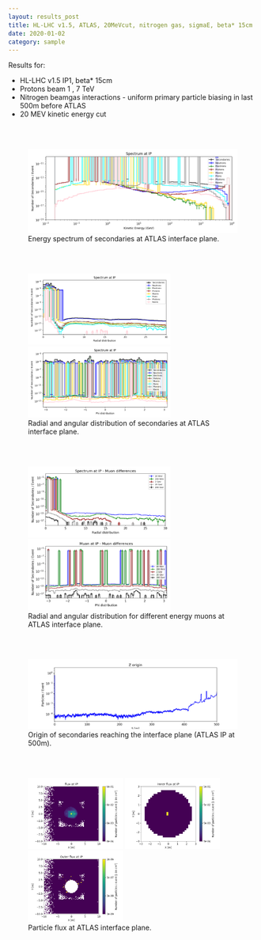 ```yaml
---
layout: results_post
title: HL-LHC v1.5, ATLAS, 20MeVcut, nitrogen gas, sigmaE, beta* 15cm
date: 2020-01-02
category: sample
---
```

Results for:
   * HL-LHC v1.5 IP1, beta* 15cm
   * Protons beam 1 , 7 TeV
   * Nitrogen beamgas interactions - uniform primary particle biasing in last 500m before ATLAS
   * 20 MEV kinetic energy cut

<br>
<br>

<figure>
<img src="/public/img/output_hllhc_v1p5_ATLAS_1_500_beta15_20MeVcut_nitrogen_sigmaE/INTERFACE_PLANE_spectrum_kene_interface_plane_output_hllhc_v1p5_ATLAS_1_500_beta15_20MeVcut_nitrogen_sigmaE.png" style="width: 60vw;">
<figcaption>Energy spectrum of secondaries at ATLAS interface plane.</figcaption>
</figure>

<br>
<br>

<figure>
<img src="/public/img/output_hllhc_v1p5_ATLAS_1_500_beta15_20MeVcut_nitrogen_sigmaE/INTERFACE_PLANE_spectrum_R_output_hllhc_v1p5_ATLAS_1_500_beta15_20MeVcut_nitrogen_sigmaE.png" style="width: 30vw;">
<img src="/public/img/output_hllhc_v1p5_ATLAS_1_500_beta15_20MeVcut_nitrogen_sigmaE/INTERFACE_PLANE_spectrum_phi_end_output_hllhc_v1p5_ATLAS_1_500_beta15_20MeVcut_nitrogen_sigmaE.png" style="width: 30vw;">
<figcaption>Radial and angular distribution of secondaries at ATLAS interface plane.</figcaption>
</figure>

<br>
<br>

<figure>
<img src="/public/img/output_hllhc_v1p5_ATLAS_1_500_beta15_20MeVcut_nitrogen_sigmaE/INTERFACE_PLANE_mu_diff_R_output_hllhc_v1p5_ATLAS_1_500_beta15_20MeVcut_nitrogen_sigmaE.png" style="width: 30vw;">
<img src="/public/img/output_hllhc_v1p5_ATLAS_1_500_beta15_20MeVcut_nitrogen_sigmaE/INTERFACE_PLANE_mu_diff_phi_output_hllhc_v1p5_ATLAS_1_500_beta15_20MeVcut_nitrogen_sigmaE.png" style="width: 30vw;">
<figcaption>Radial and angular distribution for different energy muons at ATLAS interface plane.</figcaption>
</figure>

<br>
<br>

<figure>
<img src="/public/img/output_hllhc_v1p5_ATLAS_1_500_beta15_20MeVcut_nitrogen_sigmaE/FASER_traj_output_hllhc_v1p5_ATLAS_1_500_beta15_20MeVcut_nitrogen_sigmaE.png" style="width: 60vw;">
<figcaption>Origin of secondaries reaching the interface plane (ATLAS IP at 500m).</figcaption>
</figure>

<br>
<br>

<figure>
<img src="/public/img/output_hllhc_v1p5_ATLAS_1_500_beta15_20MeVcut_nitrogen_sigmaE/flux_INTERFACE_PLANE_all_output_hllhc_v1p5_ATLAS_1_500_beta15_20MeVcut_nitrogen_sigmaE.png" style="width: 20vw;">
<img src="/public/img/output_hllhc_v1p5_ATLAS_1_500_beta15_20MeVcut_nitrogen_sigmaE/flux_INTERFACE_PLANE_in_output_hllhc_v1p5_ATLAS_1_500_beta15_20MeVcut_nitrogen_sigmaE.png" style="width: 20vw;">
<img src="/public/img/output_hllhc_v1p5_ATLAS_1_500_beta15_20MeVcut_nitrogen_sigmaE/flux_INTERFACE_PLANE_out_output_hllhc_v1p5_ATLAS_1_500_beta15_20MeVcut_nitrogen_sigmaE.png" style="width: 20vw;">
<figcaption>Particle flux at ATLAS interface plane.</figcaption>
</figure>

